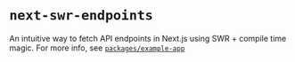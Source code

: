 # `next-swr-endpoints`

An intuitive way to fetch API endpoints in Next.js using SWR + compile time magic. For more info, see [`packages/example-app`](https://github.com/vercel-labs/next-swr-endpoints/tree/main/packages/example-app)

